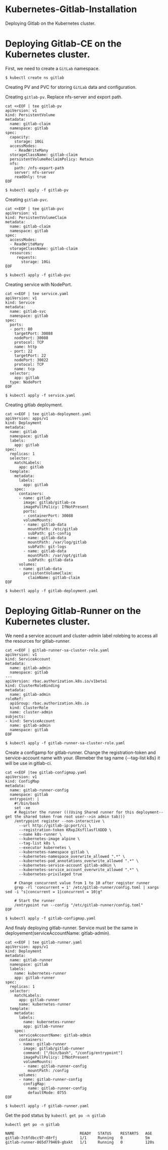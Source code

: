 # Kubernetes-Gitlab-Installation
Deploying Gitlab on the Kubernetes cluster.

# Deploying Gitlab-CE on the Kubernetes cluster.

First, we need to create a `GitLab` namespace.

`$ kubectl create ns gitlab`

Creating PV and PVC for storing `GitLab` data and configuration.

Creating `gitlab-pv`. Replace nfs-server and export path.

```
cat <<EOF | tee gitlab-pv
apiVersion: v1
kind: PersistentVolume
metadata:
  name: gitlab-claim
  namespace: gitlab
spec:
  capacity:
    storage: 10Gi
  accessModes:
    - ReadWriteMany
  storageClassName: gitlab-claim
  persistentVolumeReclaimPolicy: Retain
  nfs:
    path: /nfs-export-path
    server: nfs-server
    readOnly: true
EOF
```

`$ kubectl apply -f gitlab-pv`

Creating `gitlab-pvc`.

```
cat <<EOF | tee gitlab-pvc
apiVersion: v1
kind: PersistentVolumeClaim
metadata:
  name: gitlab-claim
  namespace: gitlab
spec:
  accessModes:
  - ReadWriteMany
  storageClassName: gitlab-claim
  resources:
     requests:
       storage: 10Gi
EOF
```

`$ kubectl apply -f gitlab-pvc`


Creating service with NodePort.
```
cat <<EOF | tee service.yaml
apiVersion: v1
kind: Service
metadata:
  name: gitlab-svc
  namespace: gitlab
spec:
  ports:
  - port: 80
    targetPort: 30088
    nodePort: 30088
    protocol: TCP
    name: http
  - port: 22
    targetPort: 22
    nodePort: 30022
    protocol: TCP
    name: tcp
  selector:
    app: gitlab
  type: NodePort
EOF
```

`$ kubectl apply -f service.yaml`


Creating gitlab deployment.
```
cat <<EOF | tee gitlab-deployment.yaml
apiVersion: apps/v1
kind: Deployment
metadata:
  name: gitlab
  namespace: gitlab
  labels:
    app: gitlab
spec:
  replicas: 1
  selector:
    matchLabels:
      app: gitlab
  template:
    metadata:
      labels:
        app: gitlab
    spec:
      containers:
      - name: gitlab
        image: gitlab/gitlab-ce
        imagePullPolicy: IfNotPresent
        ports:
        - containerPort: 30088
        volumeMounts:
        - name: gitlab-data
          mountPath: /etc/gitlab
          subPath: git-config
        - name: gitlab-data
          mountPath: /var/log/gitlab
          subPath: git-logs
        - name: gitlab-data
          mountPath: /var/opt/gitlab
          subPath: gitlab-data
      volumes:
      - name: gitlab-data
        persistentVolumeClaim:
          claimName: gitlab-claim
EOF
```

`$ kubectl apply -f gitlab-deployment.yaml`



# Deploying Gitlab-Runner on the Kubernetes cluster.

We need a service account and cluster-admin label rolebing to access all the resources for gitlab-runner.

```
cat <<EOF | gitlab-runner-sa-cluster-role.yaml
apiVersion: v1
kind: ServiceAccount
metadata:
  name: gitlab-admin
  namespace: gitlab
---
apiVersion: rbac.authorization.k8s.io/v1beta1
kind: ClusterRoleBinding
metadata:
  name: gitlab-admin
roleRef:
  apiGroup: rbac.authorization.k8s.io
  kind: ClusterRole
  name: cluster-admin
subjects:
- kind: ServiceAccount
  name: gitlab-admin
  namespace: gitlab
EOF
```

`$ kubectl apply -f gitlab-runner-sa-cluster-role.yaml`

Create a configamp for gitlab-runner. Change the registration-token and service-account name with your. (Remeber the tag name {--tag-list k8s} it will be use in gitlab-ci.

```
cat <<EOF |tee gitlab-configmap.yaml
apiVersion: v1
kind: ConfigMap
metadata:
  name: gitlab-runner-config
  namespace: gitlab
  entrypoint: |
    #!/bin/bash
    set -xe
    # Register the runner (((Using Shared runner for this deployment--get the shared token from root user-->in admin tab)))
    /entrypoint register --non-interactive \
      --url http://gitlab-ip:port/ci \
      --registration-token KRxpJXsfllasflXDDD \
      --name k8s-runner \
      --kubernetes-image alpine \
      --tag-list k8s \
      --executor kubernetes \
      --kubernetes-namespace gitlab \
      --kubernetes-namespace_overwrite_allowed ".*" \
      --kubernetes-pod_annotations_overwrite_allowed ".*" \
      --kubernetes-service-account gitlab-admin \
      --kubernetes-service_account_overwrite_allowed ".*" \
      --kubernetes-privileged true

    # Change concurrent value from 1 to 10 after register runner
    grep -rl 'concurrent = 1' /etc/gitlab-runner/config.toml | xargs sed -i "s|concurrent = 1|concurrent = 10|g"

    # Start the runner
    /entrypoint run --config "/etc/gitlab-runner/config.toml"
EOF
```

`$ kubectl apply -f gitlab-configmap.yaml`


And finaly deploying gitlab-runner. Service must be the same in deployement(serviceAccountName: gitlab-admin).

```
cat <<EOF | tee gitlab-runner.yaml
apiVersion: apps/v1
kind: Deployment
metadata:
  name: gitlab-runner
  namespace: gitlab
  labels:
    name: kubernetes-runner
    app: gitlab-runner
spec:
  replicas: 1
  selector:
    matchLabels:
      app: gitlab-runner
      name: kubernetes-runner
  template:
    metadata:
      labels:
        name: kubernetes-runner
        app: gitlab-runner
    spec:
      serviceAccountName: gitlab-admin
      containers:
      - name: gitlab-runner
        image: gitlab/gitlab-runner
        command: ["/bin/bash", "/config/entrypoint"]
        imagePullPolicy: IfNotPresent
        volumeMounts:
        - name: gitlab-runner-config
          mountPath: /config
      volumes:
      - name: gitlab-runner-config
        configMap:
          name: gitlab-runner-config
          defaultMode: 0755
EOF
```

`$ kubectl apply -f gitlab-runner.yaml`


Get the pod status by `kubectl get po -n gitlab`

```
kubectl get po -n gitlab

NAME                             READY   STATUS    RESTARTS   AGE
gitlab-7c6fdbcc97-d8rfj          1/1     Running   0          5m
gitlab-runner-865d779469-gbxkt   1/1     Running   0          120s
```
